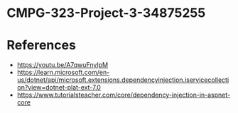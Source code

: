 # CMPG-323-Project-3-34875255
# References
* https://youtu.be/A7qwuFnyIpM
* https://learn.microsoft.com/en-us/dotnet/api/microsoft.extensions.dependencyinjection.iservicecollection?view=dotnet-plat-ext-7.0
* https://www.tutorialsteacher.com/core/dependency-injection-in-aspnet-core
